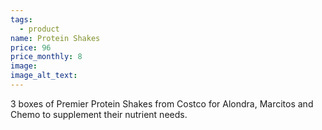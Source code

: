 ```yaml
---
tags:
  - product
name: Protein Shakes
price: 96
price_monthly: 8
image:
image_alt_text:
---
```

3 boxes of Premier Protein Shakes from Costco for Alondra, Marcitos and Chemo to supplement their nutrient needs.